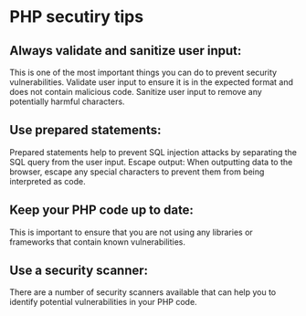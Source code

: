 # PHP secutiry tips

## Always validate and sanitize user input:
This is one of the most important things you can do to prevent security vulnerabilities. Validate user input to ensure it is in the expected format and does not contain malicious code. Sanitize user input to remove any potentially harmful characters.

## Use prepared statements:
Prepared statements help to prevent SQL injection attacks by separating the SQL query from the user input.
Escape output: When outputting data to the browser, escape any special characters to prevent them from being interpreted as code.

## Keep your PHP code up to date:
This is important to ensure that you are not using any libraries or frameworks that contain known vulnerabilities.

## Use a security scanner: 
There are a number of security scanners available that can help you to identify potential vulnerabilities in your PHP code.
